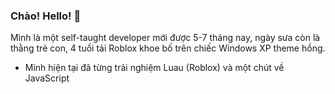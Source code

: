 ### Chào! Hello! 👋

Mình là một self-taught developer mới được 5-7 tháng nay, ngày sưa còn là thằng trẻ con, 4 tuổi tải Roblox khoe bố trên chiếc Windows XP theme hồng.
* Mình hiện tại đã từng trải nghiệm Luau (Roblox) và một chút về JavaScript
